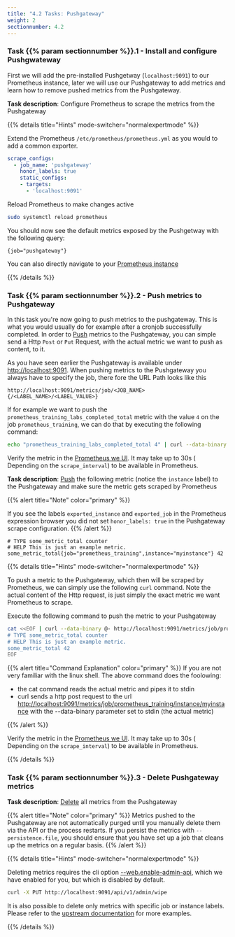```yaml
---
title: "4.2 Tasks: Pushgateway"
weight: 2
sectionnumber: 4.2
---
```


### Task {{% param sectionnumber %}}.1 - Install and configure Pushgwateway

First we will add the pre-installed Pushgetway (`localhost:9091`) to our Prometheus instance, later we will use our Pushgateway to add metrics and learn how to remove pushed metrics from the Pushgateway.

**Task description**: Configure Prometheus to scrape the metrics from the Pushgateway

{{% details title="Hints" mode-switcher="normalexpertmode" %}}

Extend the Prometheus `/etc/prometheus/prometheus.yml` as you would to add a common exporter.

```yaml
scrape_configs:
  - job_name: 'pushgateway'
    honor_labels: true
    static_configs:
    - targets:
      - 'localhost:9091'
```

Reload Prometheus to make changes active

```bash
sudo systemctl reload prometheus
```

You should now see the default metrics exposed by the Pushgetway with the following query:

```promql
{job="pushgateway"}
```

You can also directly navigate to your [Prometheus instance](http://LOCALHOST:9090/graph?g0.range_input=1h&g0.expr={job%3D"pushgateway"}&g0.tab=1)

{{% /details %}}

### Task {{% param sectionnumber %}}.2 - Push metrics to Pushgateway

In this task you're now going to push metrics to the pushgateway. This is what you would usually do for example after a cronjob successfully completed.
In order to [Push](https://github.com/prometheus/pushgateway/blob/master/README.md#command-line) metrics to the Pushgateway, you can simple send a Http `Post` or `Put` Request, with the actual metric we want to push as content, to it.

As you have seen earlier the Pushgateway is available under <http://localhost:9091>. When pushing metrics to the Pushgateway you always have to specify the job, there fore the URL Path looks like this

```
http://localhost:9091/metrics/job/<JOB_NAME>{/<LABEL_NAME>/<LABEL_VALUE>}
```

If for example we want to push the `prometheus_training_labs_completed_total` metric with the value `4` on the job `prometheus_training`, we can do that by executing the following command:

```bash
echo "prometheus_training_labs_completed_total 4" | curl --data-binary @- http://localhost:9091/metrics/job/prometheus_training
```

Verify the metric in the [Prometheus we UI](http://LOCALHOST:9090/graph?g0.range_input=1h&g0.expr=prometheus_training_labs_completed_total&g0.tab=1). It may take up to 30s ( Depending on the `scrape_interval`) to be available in Prometheus.

**Task description**: [Push](https://github.com/prometheus/pushgateway/blob/master/README.md#command-line) the following metric (notice the `instance` label) to the Pushgateway and make sure the metric gets scraped by Prometheus

{{% alert title="Note" color="primary" %}}

If you see the labels `exported_instance` and `exported_job` in the Prometheus expression browser you did not set `honor_labels: true` in the Pushgateway scrape configuration.
{{% /alert %}}

```promql
# TYPE some_metric_total counter
# HELP This is just an example metric.
some_metric_total{job="prometheus_training",instance="myinstance"} 42
```

{{% details title="Hints" mode-switcher="normalexpertmode" %}}

To push a metric to the Pushgateway, which then will be scraped by Prometheus, we can simply use the following `curl` command. Note the actual content of the Http request, is just simply the exact metric we want Prometheus to scrape.

Execute the following command to push the metric to your Pushgateway

```bash
cat <<EOF | curl --data-binary @- http://localhost:9091/metrics/job/prometheus_training/instance/myinstance
# TYPE some_metric_total counter
# HELP This is just an example metric.
some_metric_total 42
EOF
```

{{% alert title="Command Explanation" color="primary" %}}
If you are not very familiar with the linux shell. The above command does the foolowing:

* the cat command reads the actual metric and pipes it to stdin
* curl sends a http post request to the url <http://localhost:9091/metrics/job/prometheus_training/instance/myinstance> with the --data-binary parameter set to stdin (the actual metric)

{{% /alert %}}


Verify the metric in the [Prometheus we UI](http://LOCALHOST:9090/graph?g0.range_input=1h&g0.expr=some_metric_total&g0.tab=1). It may take up to 30s ( Depending on the `scrape_interval`) to be available in Prometheus.

{{% /details %}}

### Task {{% param sectionnumber %}}.3 - Delete Pushgateway metrics

**Task description**: [Delete](https://github.com/prometheus/pushgateway/blob/master/README.md#command-line) all metrics from the Pushgateway

{{% alert title="Note" color="primary" %}}
Metrics pushed to the Pushgateway are not automatically purged until you manually delete them via the API or the process restarts. If you persist the metrics with `--persistence.file`, you should ensure that you have set up a job that cleans up the metrics on a regular basis.
{{% /alert %}}

{{% details title="Hints" mode-switcher="normalexpertmode" %}}

Deleting metrics requires the cli option [--web.enable-admin-api](https://github.com/prometheus/pushgateway#command-line), which we have enabled for you, but which is disabled by default.

```bash
curl -X PUT http://localhost:9091/api/v1/admin/wipe
```

It is also possible to delete only metrics with specific job or instance labels. Please refer to the [upstream documentation](https://github.com/prometheus/pushgateway) for more examples.

{{% /details %}}
